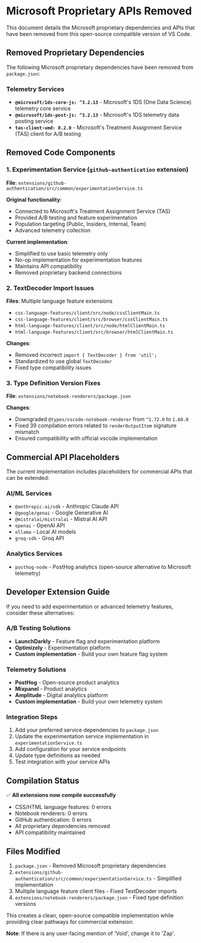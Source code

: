 # Microsoft Proprietary APIs Removed

This document details the Microsoft proprietary dependencies and APIs that have been removed from this open-source compatible version of VS Code.

## Removed Proprietary Dependencies

The following Microsoft proprietary dependencies have been removed from `package.json`:

### Telemetry Services
- **`@microsoft/1ds-core-js: ^3.2.13`** - Microsoft's 1DS (One Data Science) telemetry core service
- **`@microsoft/1ds-post-js: ^3.2.13`** - Microsoft's 1DS telemetry data posting service
- **`tas-client-umd: 0.2.0`** - Microsoft's Treatment Assignment Service (TAS) client for A/B testing

## Removed Code Components

### 1. Experimentation Service (`github-authentication` extension)
**File**: `extensions/github-authentication/src/common/experimentationService.ts`

**Original functionality**:
- Connected to Microsoft's Treatment Assignment Service (TAS)
- Provided A/B testing and feature experimentation
- Population targeting (Public, Insiders, Internal, Team)
- Advanced telemetry collection

**Current implementation**:
- Simplified to use basic telemetry only
- No-op implementation for experimentation features
- Maintains API compatibility
- Removed proprietary backend connections

### 2. TextDecoder Import Issues
**Files**: Multiple language feature extensions
- `css-language-features/client/src/node/cssClientMain.ts`
- `css-language-features/client/src/browser/cssClientMain.ts`
- `html-language-features/client/src/node/htmlClientMain.ts`
- `html-language-features/client/src/browser/htmlClientMain.ts`

**Changes**:
- Removed incorrect `import { TextDecoder } from 'util';`
- Standardized to use global `TextDecoder`
- Fixed type compatibility issues

### 3. Type Definition Version Fixes
**File**: `extensions/notebook-renderers/package.json`

**Changes**:
- Downgraded `@types/vscode-notebook-renderer` from `^1.72.0` to `1.60.0`
- Fixed 39 compilation errors related to `renderOutputItem` signature mismatch
- Ensured compatibility with official vscode implementation

## Commercial API Placeholders

The current implementation includes placeholders for commercial APIs that can be extended:

### AI/ML Services
- `@anthropic-ai/sdk` - Anthropic Claude API
- `@google/genai` - Google Generative AI
- `@mistralai/mistralai` - Mistral AI API
- `openai` - OpenAI API
- `ollama` - Local AI models
- `groq-sdk` - Groq API

### Analytics Services
- `posthog-node` - PostHog analytics (open-source alternative to Microsoft telemetry)

## Developer Extension Guide

If you need to add experimentation or advanced telemetry features, consider these alternatives:

### A/B Testing Solutions
- **LaunchDarkly** - Feature flag and experimentation platform
- **Optimizely** - Experimentation platform
- **Custom implementation** - Build your own feature flag system

### Telemetry Solutions
- **PostHog** - Open-source product analytics
- **Mixpanel** - Product analytics
- **Amplitude** - Digital analytics platform
- **Custom implementation** - Build your own telemetry system

### Integration Steps
1. Add your preferred service dependencies to `package.json`
2. Update the experimentation service implementation in `experimentationService.ts`
3. Add configuration for your service endpoints
4. Update type definitions as needed
5. Test integration with your service APIs

## Compilation Status

✅ **All extensions now compile successfully**
- CSS/HTML language features: 0 errors
- Notebook renderers: 0 errors  
- GitHub authentication: 0 errors
- All proprietary dependencies removed
- API compatibility maintained

## Files Modified

1. `package.json` - Removed Microsoft proprietary dependencies
2. `extensions/github-authentication/src/common/experimentationService.ts` - Simplified implementation
3. Multiple language feature client files - Fixed TextDecoder imports
4. `extensions/notebook-renderers/package.json` - Fixed type definition versions

This creates a clean, open-source compatible implementation while providing clear pathways for commercial extension.

**Note**: If there is any user-facing mention of 'Void', change it to 'Zap'.
